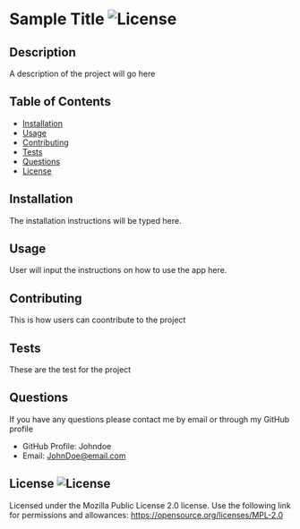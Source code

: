 # Sample Title ![License](https://img.shields.io/badge/License-MPL%202.0-brightgreen.svg)

## Description
A description of the project will go here

## Table of Contents
        
- [Installation](#installation)
- [Usage](#usage)
- [Contributing](#Contributing)
- [Tests](#Tests)
- [Questions](#Questions)
- [License](#license)
        
## Installation     
The installation instructions will be typed here.
        
## Usage
User will input the instructions on how to use the app here.
        
## Contributing       
This is how users can coontribute to the project
        
## Tests        
These are the test for the project
        
## Questions       
If you have any questions please contact me by email or through my GitHub profile
        
* GitHub Profile: Johndoe
* Email: JohnDoe@email.com
        
## License ![License](https://img.shields.io/badge/License-MPL%202.0-brightgreen.svg)     
Licensed under the Mozilla Public License 2.0 license. Use the following link for permissions and allowances:
https://opensource.org/licenses/MPL-2.0
